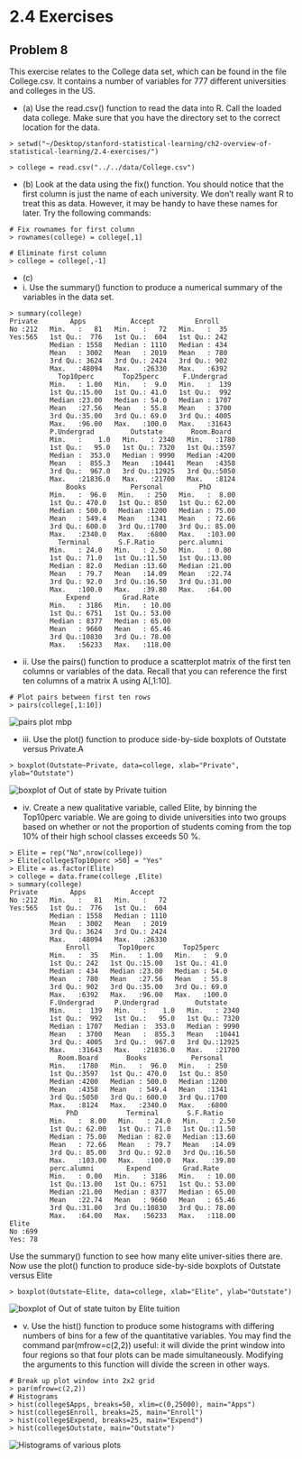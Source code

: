 # 2.4 Exercises
## Problem 8
This exercise relates to the College data set, which can be found in the file College.csv. It contains a number of variables for 777 different universities and colleges in the US.

- (a) Use the read.csv() function to read the data into R. Call the loaded data college. Make sure that you have the directory set to the correct location for the data.
``` 
> setwd("~/Desktop/stanford-statistical-learning/ch2-overview-of-statistical-learning/2.4-exercises/")

> college = read.csv("../../data/College.csv")
```


- (b) Look at the data using the fix() function. You should notice that the first column is just the name of each university. We don’t really want R to treat this as data. However, it may be handy to have these names for later. Try the following commands:
```
# Fix rownames for first column 
> rownames(college) = college[,1]

# Eliminate first column
> college = college[,-1]
```


- (c)
- i. Use the summary() function to produce a numerical summary of the variables in the data set.
```
> summary(college)
Private        Apps           Accept          Enroll    
No :212   Min.   :   81   Min.   :   72   Min.   :  35  
Yes:565   1st Qu.:  776   1st Qu.:  604   1st Qu.: 242  
          Median : 1558   Median : 1110   Median : 434  
          Mean   : 3002   Mean   : 2019   Mean   : 780  
          3rd Qu.: 3624   3rd Qu.: 2424   3rd Qu.: 902  
          Max.   :48094   Max.   :26330   Max.   :6392  
            Top10perc       Top25perc      F.Undergrad   
          Min.   : 1.00   Min.   :  9.0   Min.   :  139  
          1st Qu.:15.00   1st Qu.: 41.0   1st Qu.:  992  
          Median :23.00   Median : 54.0   Median : 1707  
          Mean   :27.56   Mean   : 55.8   Mean   : 3700  
          3rd Qu.:35.00   3rd Qu.: 69.0   3rd Qu.: 4005  
          Max.   :96.00   Max.   :100.0   Max.   :31643  
          P.Undergrad         Outstate       Room.Board  
          Min.   :    1.0   Min.   : 2340   Min.   :1780  
          1st Qu.:   95.0   1st Qu.: 7320   1st Qu.:3597  
          Median :  353.0   Median : 9990   Median :4200  
          Mean   :  855.3   Mean   :10441   Mean   :4358  
          3rd Qu.:  967.0   3rd Qu.:12925   3rd Qu.:5050  
          Max.   :21836.0   Max.   :21700   Max.   :8124  
              Books           Personal         PhD        
          Min.   :  96.0   Min.   : 250   Min.   :  8.00  
          1st Qu.: 470.0   1st Qu.: 850   1st Qu.: 62.00  
          Median : 500.0   Median :1200   Median : 75.00  
          Mean   : 549.4   Mean   :1341   Mean   : 72.66  
          3rd Qu.: 600.0   3rd Qu.:1700   3rd Qu.: 85.00  
          Max.   :2340.0   Max.   :6800   Max.   :103.00  
            Terminal       S.F.Ratio      perc.alumni   
          Min.   : 24.0   Min.   : 2.50   Min.   : 0.00  
          1st Qu.: 71.0   1st Qu.:11.50   1st Qu.:13.00  
          Median : 82.0   Median :13.60   Median :21.00  
          Mean   : 79.7   Mean   :14.09   Mean   :22.74  
          3rd Qu.: 92.0   3rd Qu.:16.50   3rd Qu.:31.00  
          Max.   :100.0   Max.   :39.80   Max.   :64.00  
              Expend        Grad.Rate     
          Min.   : 3186   Min.   : 10.00  
          1st Qu.: 6751   1st Qu.: 53.00  
          Median : 8377   Median : 65.00  
          Mean   : 9660   Mean   : 65.46  
          3rd Qu.:10830   3rd Qu.: 78.00  
          Max.   :56233   Max.   :118.00 
```


- ii. Use the pairs() function to produce a scatterplot matrix of the first ten columns or variables of the data. Recall that you can reference the first ten columns of a matrix A using A[,1:10].
```
# Plot pairs between first ten rows
> pairs(college[,1:10])
```
![pairs plot mbp](exercise-8-ii-pairs-plot.bmp)


- iii. Use the plot() function to produce side-by-side boxplots of Outstate versus Private.A
```
> boxplot(Outstate~Private, data=college, xlab="Private", ylab="Outstate")
```
![boxplot of Out of state by Private tuition](exercise-8-iii-box-plot.bmp)


- iv. Create a new qualitative variable, called Elite, by binning the Top10perc variable. We are going to divide universities into two groups based on whether or not the proportion of students coming from the top 10% of their high school classes exceeds 50 %.
```
> Elite = rep("No",nrow(college))
> Elite[college$Top10perc >50] = "Yes"
> Elite = as.factor(Elite)
> college = data.frame(college ,Elite)
> summary(college)
Private        Apps           Accept     
No :212   Min.   :   81   Min.   :   72  
Yes:565   1st Qu.:  776   1st Qu.:  604  
          Median : 1558   Median : 1110  
          Mean   : 3002   Mean   : 2019  
          3rd Qu.: 3624   3rd Qu.: 2424  
          Max.   :48094   Max.   :26330  
              Enroll       Top10perc       Top25perc    
          Min.   :  35   Min.   : 1.00   Min.   :  9.0  
          1st Qu.: 242   1st Qu.:15.00   1st Qu.: 41.0  
          Median : 434   Median :23.00   Median : 54.0  
          Mean   : 780   Mean   :27.56   Mean   : 55.8  
          3rd Qu.: 902   3rd Qu.:35.00   3rd Qu.: 69.0  
          Max.   :6392   Max.   :96.00   Max.   :100.0  
          F.Undergrad     P.Undergrad         Outstate    
          Min.   :  139   Min.   :    1.0   Min.   : 2340  
          1st Qu.:  992   1st Qu.:   95.0   1st Qu.: 7320  
          Median : 1707   Median :  353.0   Median : 9990  
          Mean   : 3700   Mean   :  855.3   Mean   :10441  
          3rd Qu.: 4005   3rd Qu.:  967.0   3rd Qu.:12925  
          Max.   :31643   Max.   :21836.0   Max.   :21700  
            Room.Board       Books           Personal   
          Min.   :1780   Min.   :  96.0   Min.   : 250  
          1st Qu.:3597   1st Qu.: 470.0   1st Qu.: 850  
          Median :4200   Median : 500.0   Median :1200  
          Mean   :4358   Mean   : 549.4   Mean   :1341  
          3rd Qu.:5050   3rd Qu.: 600.0   3rd Qu.:1700  
          Max.   :8124   Max.   :2340.0   Max.   :6800  
              PhD            Terminal       S.F.Ratio    
          Min.   :  8.00   Min.   : 24.0   Min.   : 2.50  
          1st Qu.: 62.00   1st Qu.: 71.0   1st Qu.:11.50  
          Median : 75.00   Median : 82.0   Median :13.60  
          Mean   : 72.66   Mean   : 79.7   Mean   :14.09  
          3rd Qu.: 85.00   3rd Qu.: 92.0   3rd Qu.:16.50  
          Max.   :103.00   Max.   :100.0   Max.   :39.80  
          perc.alumni        Expend        Grad.Rate     
          Min.   : 0.00   Min.   : 3186   Min.   : 10.00  
          1st Qu.:13.00   1st Qu.: 6751   1st Qu.: 53.00  
          Median :21.00   Median : 8377   Median : 65.00  
          Mean   :22.74   Mean   : 9660   Mean   : 65.46  
          3rd Qu.:31.00   3rd Qu.:10830   3rd Qu.: 78.00  
          Max.   :64.00   Max.   :56233   Max.   :118.00  
Elite    
No :699  
Yes: 78  
```
Use the summary() function to see how many elite univer-sities there are. Now use the plot() function to produce side-by-side boxplots of Outstate versus Elite
```
> boxplot(Outstate~Elite, data=college, xlab="Elite", ylab="Outstate")
```
![boxplot of Out of state tuiton by Elite tuition](exercise-8-iv-box-plot.bmp)


- v. Use the hist() function to produce some histograms with differing numbers of bins for a few of the quantitative variables. You may find the command par(mfrow=c(2,2)) useful: it will divide the print window into four regions so that four plots can be made simultaneously. Modifying the arguments to this function will divide the screen in other ways.
```
# Break up plot window into 2x2 grid
> par(mfrow=c(2,2))
# Histograms
> hist(college$Apps, breaks=50, xlim=c(0,25000), main="Apps")
> hist(college$Enroll, breaks=25, main="Enroll")
> hist(college$Expend, breaks=25, main="Expend")
> hist(college$Outstate, main="Outstate")
```
![Histograms of various plots](exercise-8-v-histograms.bmp)
